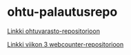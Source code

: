 # ohtu-palautusrepo

[Linkki ohtuvarasto-repositorioon](https://github.com/spherical-spinach/ohtuvarasto)

[Linkki viikon 3 webcounter-repositorioon](https://github.com/spherical-spinach/webcounter)
